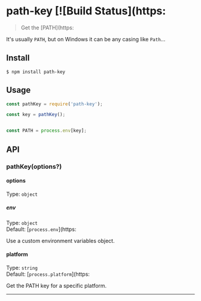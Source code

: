 # path-key [![Build Status](https:

> Get the [PATH](https:

It's usually `PATH`, but on Windows it can be any casing like `Path`...


## Install

```
$ npm install path-key
```


## Usage

```js
const pathKey = require('path-key');

const key = pathKey();


const PATH = process.env[key];

```


## API

### pathKey(options?)

#### options

Type: `object`

##### env

Type: `object`<br>
Default: [`process.env`](https:

Use a custom environment variables object.

#### platform

Type: `string`<br>
Default: [`process.platform`](https:

Get the PATH key for a specific platform.


---

<div align="center">
	<b>
		<a href="https:
	</b>
	<br>
	<sub>
		Tidelift helps make open source sustainable for maintainers while giving companies<br>assurances about security, maintenance, and licensing for their dependencies.
	</sub>
</div>
